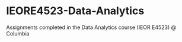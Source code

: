 # IEORE4523-Data-Analytics
Assignments completed in the Data Analytics course (IEOR E4523) @ Columbia
